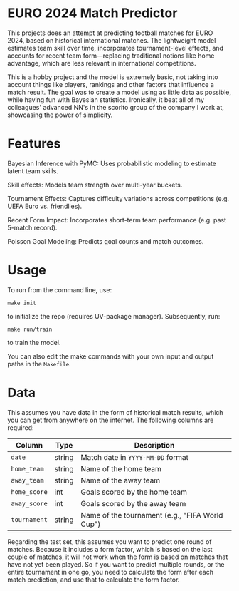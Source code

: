 # EURO 2024 Match Predictor
This projects does an attempt at predicting football matches for EURO 2024, based on historical international matches. The lightweight model estimates team skill over time, incorporates tournament-level effects, and accounts for recent team form—replacing traditional notions like home advantage, which are less relevant in international competitions. 

This is a hobby project and the model is extremely basic, not taking into account things like players, rankings and other factors that influence a match result. The goal was to create a model using as little data as possible, while having fun with Bayesian statistics. Ironically, it beat all of my colleagues' advanced NN's in the scorito group of the company I work at, showcasing the power of simplicity. 

# Features
Bayesian Inference with PyMC: Uses probabilistic modeling to estimate latent team skills.

Skill effects: Models team strength over multi-year buckets.

Tournament Effects: Captures difficulty variations across competitions (e.g. UEFA Euro vs. friendlies).

Recent Form Impact: Incorporates short-term team performance (e.g. past 5-match record).

Poisson Goal Modeling: Predicts goal counts and match outcomes.


# Usage
To run from the command line, use:
```
make init
```
to initialize the repo (requires UV-package manager). Subsequently, run:
```
make run/train
```
to train the model.

You can also edit the make commands with your own input and output paths in the `Makefile`.

# Data

This assumes you have data in the form of historical match results, which you can get from anywhere on the internet. The following columns are required:

| Column       | Type     | Description                                     |
| ------------ | -------- | ----------------------------------------------- |
| `date`       | string   | Match date in `YYYY-MM-DD` format               |
| `home_team`  | string   | Name of the home team                           |
| `away_team`  | string   | Name of the away team                           |
| `home_score` | int      | Goals scored by the home team                   |
| `away_score` | int      | Goals scored by the away team                   |
| `tournament` | string   | Name of the tournament (e.g., "FIFA World Cup") |

Regarding the test set, this assumes you want to predict one round of matches. Because it includes a form factor, which is based on the last couple of matches, it will not work when the form is based on matches that have not yet been played. So if you want to predict multiple rounds, or the entire tournament in one go, you need to calculate the form after each match prediction, and use that to calculate the form factor.